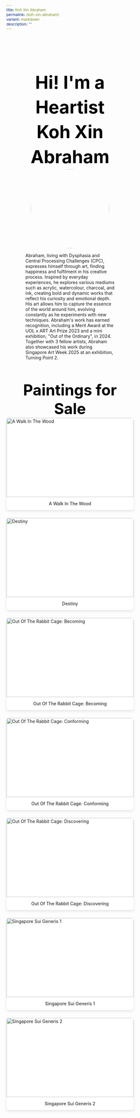 ```yaml
---
title: Koh Xin Abraham
permalink: /koh-xin-abraham/
variant: markdown
description: ""
---
```

<style>
    @import url('https://fonts.googleapis.com/css2?family=Inter:wght@100..900&display=swap');
    * {
        margin: 0%;
        padding: 0;
        box-sizing: border-box;
        font-family: "Inter", sans-serif;
    }
    .bp-container {
        max-width: 1280px;
        width: 100%;
    }
    .has-float-btns {
        display: none;
    }
    html {
        width: 100% !important;
    }
    .col.is-offset-2,
    .col.is-offset-2-tablet {
        margin-left: 0% !important;
        width: 100% !important;
    }
    body .col.is-8, 
    body .col.is-8-tablet {
        width: 100% !important;
        margin-left: 0% !important;
    }
    body .content h1, 
    body .content h2,
    body .content h3, 
    body .content h4, 
    body .content h5 {
        color: black !important;
    }
    .hero {
        padding: 30px 0px;
        margin-top: -20px;
        width: 70%;
        margin: auto;
    }
    .hero_img {
        width: 250px !important;
        height: 250px !important;
        border-radius: 50%;
        object-fit: cover;
        object-position: top;
        display: block;
        margin: 0 auto;
    }
    .hero .canvass {
        width: 90%;
    }
    .bp-section-pagetitle {
        display: none;
    }
    .bp-section {
        padding: 0px !important;
    }
    .images_grid { 
        display: grid; 
        grid-template-columns: repeat(auto-fit, minmax(250px, 1fr));
        gap: 25px;
    }
    .images_grid > img {
        width: auto !important;
        height: auto !important;
    }
    /* This ensures the rule only applies to direct img children of images_grid, not those inside painting_item */
    /* General */
    body .canvass {
        width: 100%;
        margin-left: auto;
        margin-right: auto;
    }
    .relative {
        position: relative;
    }
    .text-end {
        text-align: end;
    }
    .text-center {
        text-align: center;
    }
    .main_heading {
        font-size: 3.5rem;
        line-height: 1.4;
        color: black !important;
    }
    .main_heading2 {
        font-size: 3rem;
        margin-top: 0 !important;
        color: black !important;
    }
    .section {
        padding: 70px 0px;
    }
    .button {
        background: white;
        border: 1.99px solid rgba(0, 0, 0, 1);
        border-radius: 20px;
        padding: 12.5px 30px;
        width: 45%;
        transition: 0.2s all ease;
        cursor: pointer;
    }
    .button:hover {
        background: black;
        color: white;
    }
    .flex {
        display: flex;
    }
    .justify-between {
        justify-content: space-between;
    }
    .bold {
        font-weight: bold;
    }
    .mt-5 {
        margin-top: 20px;
    }
    .relative {
        position: relative;
    }
    .bg_gray {
        background-color: rgba(244, 244, 244, 1);
    }
    .text-gray {
        color: rgb(78, 78, 78);
    }
    @media (max-width: 800px) {
        .images_grid {
            display: grid;
            grid-template-columns: repeat(auto-fit, minmax(150px, 1fr));
            gap: 15px;
        }
        .hero {
            width: 100%;
        }
        .hero_img {
            width: 250px !important;
            height: 250px !important;
            border-radius: 50%;
            object-fit: cover;
            object-position: top;
            display: block;
            margin: 0 auto;
        }
        body .canvass {
            width: 90% !important;
            margin-left: auto;
            margin-right: auto;
        }
        .main_heading2 {
            font-size: 2rem;
        }
    }
    .hero h1 {
        color: black !important;
        font-weight: bold;
    }
    .bp-container .row {
        width: 100%;
        margin-left: 0% !important;
        margin-right: 0% !important;
    }
    .painting_item {
        border-radius: 8px;
        overflow: hidden;
        box-shadow: 0 4px 8px rgba(0,0,0,0.1);
        transition: transform 0.3s ease, box-shadow 0.3s ease;
        background: white;
    }
    .painting_item:hover {
        transform: translateY(-5px);
        box-shadow: 0 6px 12px rgba(0,0,0,0.15);
    }
    .painting_item a {
        text-decoration: none;
        color: inherit;
        display: block;
    }
    .painting_item img {
        width: 100% !important;
        height: 250px !important;
        object-fit: cover;
        object-position: top;
        display: block;
    }
    .painting_title {
        padding: 12px;
        text-align: center;
        font-weight: 500;
        color: #333;
        margin: 0;
    }
</style>
<section style="width: 100%">
    <div class="canvass">
        <section class="hero">
            <h1 class="text-center main_heading">Hi! I'm a Heartist<br>Koh Xin Abraham</h1>
            <img class="hero_img" src="https://i.ibb.co/F4HKrF6W/Koh-Xin-Abraham.jpg">
            <p>Abraham, living with Dysphasia and Central Processing Challenges (CPC), expresses himself through art, finding happiness and fulfilment in his creative process. Inspired by everyday experiences, he explores various mediums such as acrylic, watercolour, charcoal, and ink, creating bold and dynamic works that reflect his curiosity and emotional depth. His art allows him to capture the essence of the world around him, evolving constantly as he experiments with new techniques. Abraham's work has earned recognition, including a Merit Award at the UOL x ART Art Prize 2023 and a mini exhibition, "Out of the Ordinary", in 2024. Together with 3 fellow artists, Abraham also showcased his work during Singapore Art Week 2025 at an exhibition, Turning Point 2.</p>
        </section>
        <section style="width: 100%; padding-top: 20px;">
            <div class="canvass">
                <h2 class="text-center main_heading2">Paintings for Sale<br></h2>
                <div class="paintings_grid images_grid">
                    <div class="painting_item">
                        <a href="https://shop.shapinghearts.cdc.gov.sg/products/a-walk-in-the-wood" target="_blank">
                            <img alt="A Walk In The Wood" src="https://i.ibb.co/dwNGQKsn/ARTD-045-A-Walk-In-The-Wood-760-W-x-610-H-x-20-Dmm.jpg" title="A Walk In The Wood">
                            <p class="painting_title">A Walk In The Wood</p>
                        </a>
                    </div>
                    <div class="painting_item">
                        <a href="https://shop.shapinghearts.cdc.gov.sg/products/destiny" target="_blank">
                            <img alt="Destiny" src="https://i.ibb.co/nqmBz5Qp/KLSHA-008-Destiny-595-W-x-835-H-x-18-D-mm.jpg" title="Destiny">
                            <p class="painting_title">Destiny</p>
                        </a>
                    </div>
                    <div class="painting_item">
                        <a href="https://shop.shapinghearts.cdc.gov.sg/products/out-of-the-rabbit-cage_becoming" target="_blank">
                            <img alt="Out Of The Rabbit Cage: Becoming" src="https://i.ibb.co/qYvC7YmL/ABRAH-004-Out-Of-The-Rabbit-Cage-Becoming-590-W-x-840-Hmm.jpg" title="Out Of The Rabbit Cage: Becoming">
                            <p class="painting_title">Out Of The Rabbit Cage: Becoming</p>
                        </a>
                    </div>
                    <div class="painting_item">
                        <a href="https://shop.shapinghearts.cdc.gov.sg/products/out-of-the-rabbit-cage-conforming" target="_blank">
                            <img alt="Out Of The Rabbit Cage: Conforming" src="https://i.ibb.co/hRvf9ncd/KLSHA-007-Out-of-the-Rabbit-Cage-Conforming-595-W-x-840-H-x-18-D-mm.jpg" title="Out Of The Rabbit Cage: Conforming">
                            <p class="painting_title">Out Of The Rabbit Cage: Conforming</p>
                        </a>
                    </div>
                    <div class="painting_item">
                        <a href="https://shop.shapinghearts.cdc.gov.sg/products/out-of-the-rabbit-cage_discovering" target="_blank">
                            <img alt="Out Of The Rabbit Cage: Discovering" src="https://i.ibb.co/gMnZBmkJ/ABRAH-003-Out-Of-The-Rabbit-Cage-Discovering-600-W-x-840-Hmm.jpg" title="Out Of The Rabbit Cage: Discovering">
                            <p class="painting_title">Out Of The Rabbit Cage: Discovering</p>
                        </a>
                    </div>
                    <div class="painting_item">
                        <a href="https://shop.shapinghearts.cdc.gov.sg/products/singapore-sui-generis-1" target="_blank">
                            <img alt="Singapore Sui Generis 1" src="https://i.ibb.co/Lz2bCt3D/ABRAH-001-Singapore-Sui-Generis-1-410-W-x-300-Hmm.jpg" title="Singapore Sui Generis 1">
                            <p class="painting_title">Singapore Sui Generis 1</p>
                        </a>
                    </div>
                    <div class="painting_item">
                        <a href="https://shop.shapinghearts.cdc.gov.sg/products/singapore-sui-generis-2" target="_blank">
                            <img alt="Singapore Sui Generis 2" src="https://i.ibb.co/NgPwTL3T/ABRAH-002-Singapore-Sui-Generis-2-400-W-x-300-H-x-20-Dmm.jpg" title="Singapore Sui Generis 2">
                            <p class="painting_title">Singapore Sui Generis 2</p>
                        </a>
                    </div>
                </div>
            </div>
        </section>
    </div>
</section>
